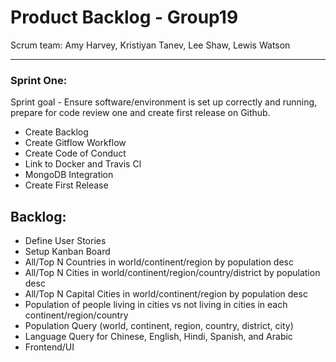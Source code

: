 # Product Backlog - Group19

Scrum team: Amy Harvey, Kristiyan Tanev, Lee Shaw, Lewis Watson

---

### Sprint One:

Sprint goal - Ensure software/environment is set up correctly and running, prepare
for code review one and create first release on Github.

- Create Backlog
- Create Gitflow Workflow
- Create Code of Conduct
- Link to Docker and Travis Cl
- MongoDB Integration
- Create First Release

## Backlog:

- Define User Stories
- Setup Kanban Board
- All/Top N Countries in world/continent/region by population desc 
- All/Top N Cities in world/continent/region/country/district by population desc
- All/Top N Capital Cities in world/continent/region by population desc
- Population of people living in cities vs not living in cities in each continent/region/country
- Population Query (world, continent, region, country, district, city)
- Language Query for Chinese, English, Hindi, Spanish, and Arabic
- Frontend/UI